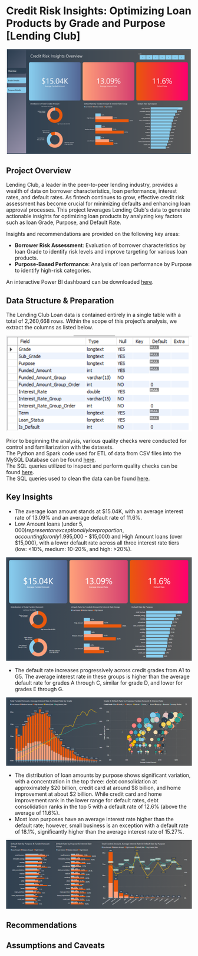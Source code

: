 # Credit Risk Insights: Optimizing Loan Products by Grade and Purpose [Lending Club]
![](images/overview_page.png)

## Project Overview
Lending Club, a leader in the peer-to-peer lending industry, provides a wealth of data on borrower characteristics, loan performance, interest rates, and default rates. As fintech continues to grow, effective credit risk assessment has become crucial for minimizing defaults and enhancing loan approval processes. This project leverages Lending Club's data to generate actionable insights for optimizing loan products by analyzing key factors such as loan Grade, Purpose, and Default Rate.

Insights and recommendations are provided on the following key areas:
- **Borrower Risk Assessment**: Evaluation of borrower characteristics by loan Grade to identify risk levels and improve targeting for various loan products.  
- **Purpose-Based Performance**: Analysis of loan performance by Purpose to identify high-risk categories.
  
An interactive Power BI dashboard can be downloaded [here](https://app.powerbi.com/groups/me/reports/47bb9f14-9a87-492a-8b24-948a12c2f811/8f03a32be0be0e34306b?experience=power-bi "target=_blank").

## Data Structure & Preparation
The Lending Club Loan data is contained entirely in a single table with a total of 2,260,668 rows. Within the scope of this project’s analysis, we extract the columns as listed below.

![](images/data_structure.png)

Prior to beginning the analysis, various quality checks were conducted for control and familiarization with the datasets.  
The Python and Spark code used for ETL of data from CSV files into the MySQL Database can be found [here](etl_csv_to_mysql.ipynb).  
The SQL queries utilized to inspect and perform quality checks can be found [here](SQL_initial_checks.sql).  
The SQL queries used to clean the data can be found [here](SQL_clean_and_transform.sql).

## Key Insights
- The average loan amount stands at $15.04K, with an average interest rate of 13.09% and an average default rate of 11.6%.
- Low Amount loans (under $5,000) represent an exceptionally low proportion, accounting for only 1.99% of the total loan volume. However, they exhibit the lowest default rate compared to Medium Amount loans ($5,000 - $15,000) and High Amount loans (over $15,000), with a lower default rate across all three interest rate tiers (low: <10%, medium: 10-20%, and high: >20%).
  
![](images/overview_1.png)

- The default rate increases progressively across credit grades from A1 to G5. The average interest rate in these groups is higher than the average default rate for grades A through C, similar for grade D, and lower for grades E through G.

![](images/grade_1.png)
  
- The distribution of loan amounts by purpose shows significant variation, with a concentration in the top three: debt consolidation at approximately $20 billion, credit card at around $8 billion, and home improvement at about $2 billion. While credit card and home improvement rank in the lower range for default rates, debt consolidation ranks in the top 5 with a default rate of 12.6% (above the average of 11.6%).
- Most loan purposes have an average interest rate higher than the default rate; however, small business is an exception with a default rate of 18.1%, significantly higher than the average interest rate of 15.27%.

![](images/purpose_1.png)


## Recommendations

## Assumptions and Caveats



